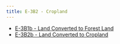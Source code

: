 ```yaml
---
title: E-3B2 - Cropland
---
```



- [E-3B1b - Land Converted to Forest Land](/2-ipcc-mitigation-options/ipcc-2019-emissions/3-afolu/3b-land/3b1-forest-land/3b1b-land-converted-forest-land.md)
- [E-3B2b - Land Converted to Cropland](/2-ipcc-mitigation-options/ipcc-2019-emissions/3-afolu/3b-land/3b2-cropland/3b2b-land-converted-cropland.md)




